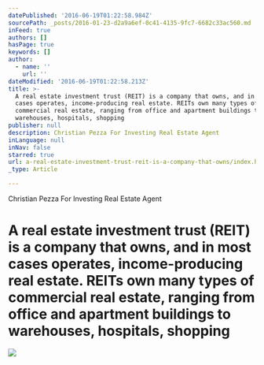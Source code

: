 ```yaml
---
datePublished: '2016-06-19T01:22:58.984Z'
sourcePath: _posts/2016-01-23-d2a9a6ef-0c41-4135-9fc7-6682c33ac560.md
inFeed: true
authors: []
hasPage: true
keywords: []
author:
  - name: ''
    url: ''
dateModified: '2016-06-19T01:22:58.213Z'
title: >-
  A real estate investment trust (REIT) is a company that owns, and in most
  cases operates, income-producing real estate. REITs own many types of
  commercial real estate, ranging from office and apartment buildings to
  warehouses, hospitals, shopping
publisher: null
description: Christian Pezza For Investing Real Estate Agent
inLanguage: null
inNav: false
starred: true
url: a-real-estate-investment-trust-reit-is-a-company-that-owns/index.html
_type: Article

---
```

Christian Pezza For Investing Real Estate Agent

# A real estate investment trust (REIT) is a company that owns, and in most cases operates, income-producing real estate. REITs own many types of commercial real estate, ranging from office and apartment buildings to warehouses, hospitals, shopping
![](https://the-grid-user-content.s3-us-west-2.amazonaws.com/e0e11fab-9408-4171-9c1c-eb74c0581708.jpg)